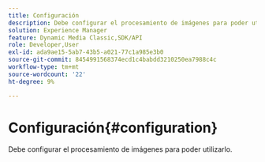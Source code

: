 ```yaml
---
title: Configuración
description: Debe configurar el procesamiento de imágenes para poder utilizarlo.
solution: Experience Manager
feature: Dynamic Media Classic,SDK/API
role: Developer,User
exl-id: ada9ae15-5ab7-43b5-a021-77c1a985e3b0
source-git-commit: 8454991568374ecd1c4babdd3210250ea7988c4c
workflow-type: tm+mt
source-wordcount: '22'
ht-degree: 9%

---
```


# Configuración{#configuration}

Debe configurar el procesamiento de imágenes para poder utilizarlo.
